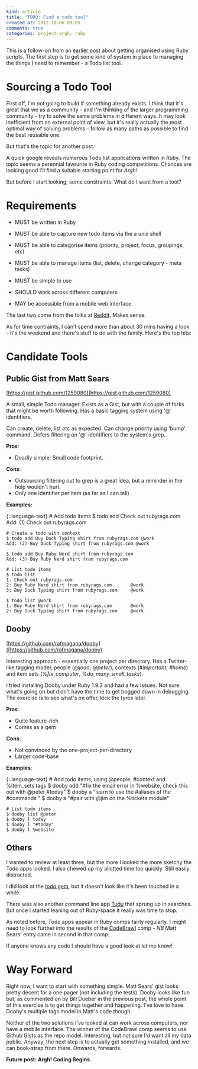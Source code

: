 ```yaml
---
kind: article
title: "TODO: Find a todo tool"
created_at: 2012-10-06 09:05
comments: true
categories: project-argh, ruby
---
```


This is a follow-on from an [earlier post](/blog/2012/10/04/ordering-my-brain-with-ruby/) about getting
organised using Ruby scripts. The first step is to get some kind of system in place to managing
the things I need to remember - a Todo list tool.

<!--READMORE-->

Sourcing a Todo Tool
====================

First off, I'm not going to build if something already exists. I think that it's great that we as a
community - and I'm thinking of the larger programming community - try to solve the same problems in
different ways. It may look inefficient from an external point of view, but it's really actually the
most optimal way of solving problems - follow as many paths as possible to find the best reusable one.

But that's the topic for another post.

A quick google reveals numerous Todo list applications written in Ruby. The topic seems a perennial
favourite in Ruby coding competitions. Chances are looking good I'll find a suitable starting point for
_Argh!_

But before I start looking, some constraints. What do I want from a tool?

Requirements
============

* MUST be written in Ruby
* MUST be able to capture new todo items via the a unix shell
* MUST be able to categorise items (priority, project, focus, groupings, _etc_)
* MUST be able to manage items (list, delete, change category - meta tasks)
* MUST be simple to use

* SHOULD work across different computers

* MAY be accessible from a mobile web interface.

The last two come from the folks at [Reddit](http://reddit.com). Makes sense.

As for time contraints, I can't spend more than about 30 mins having a look - it's the weekend and there's stuff to do with the family. Here's the top hits:

Candidate Tools
===============

Public Gist from Matt Sears
---------------------------

[https://gist.github.com/1259080](https://gist.github.com/1259080)

A small, simple Todo manager. Exists as a Gist, but with a couple of forks that might be worth following. Has a basic tagging system using '@' identifiers.

Can create, delete, list _etc_ as expected. Can change priority using 'bump' command. Defers filtering on '@' identifiers to the system's grep.

**Pros**:

  * Deadly simple; Small code footprint.

**Cons**:

  * Outsourcing filtering out to grep is a great idea, but a reminder in the help wouldn't hurt.
  * Only one identifier per item (as far as I can tell)

**Examples:**

{:.language-text}
    # Add todo items
    $ todo add Check out rubyrags.com
    Add: (1) Check out rubyrags.com

    # Create a todo with context
    $ todo add Buy Duck Typing shirt from rubyrags.com @work
    Add: (2) Buy Duck Typing shirt from rubyrags.com @work

    $ todo add Buy Ruby Nerd shirt from rubyrags.com
    Add: (3) Buy Ruby Nerd shirt from rubyrags.com

    # List todo items
    $ todo list
    1. Check out rubyrags.com
    2: Buy Ruby Nerd shirt from rubyrags.com       @work
    3: Buy Duck Typing shirt from rubyrags.com     @work

    $ todo list @work
    1: Buy Ruby Nerd shirt from rubyrags.com       @work
    2: Buy Duck Typing shirt from rubyrags.com     @work

Dooby
------

[https://github.com/rafmagana/dooby]([https://github.com/rafmagana/dooby)

Interesting approach - essentially one project per directory. Has a Twitter-like tagging model; people (_@joan_, _@peter_), contexts (_#important_, _#home_) and item sets (_%fix_computer_, _%do_many_small_tasks_).

I tried installing Dooby under Ruby 1.9.3 and had a few issues. Not sure what's going on but didn't
have the time to get bogged down in debugging. The exercise is to see what's on offer, kick the tyres later.

**Pros**:

  * Quite feature-rich
  * Comes as a gem

**Cons**:

  * Not convinced by the one-project-per-directory
  * Larger code-base

**Examples**:

{:.language-text}
    # Add todo items, using @people, #context and %item_sets tags
    $ dooby add "#fix the email error in %website, check   this out with @peter #today"
    $ dooby a "learn to use the #aliases of the #commands  "
    $ dooby a "#pair with @jim on the %tickets module"

    # List todo items
    $ dooby list @peter
    $ dooby l today
    $ dooby l "#today"
    $ dooby l %website


Others
------

I wanted to review at least three, but the more I looked the more sketchy the Todo apps looked.
I also chewed up my allotted time too quickly. Still easily distracted.

I did look at the [_todo_ gem](http://rubygems.org/gems/todo), but it doesn't look like it's
been touched in a while.

There was also another command line app [Tudu](http://cli-apps.org/content/show.php/TuDu?content=129325) that
sprung up in searches. But once I started leaning out of Ruby-space it really was time to stop.

As noted before, Todo apps appear in Ruby comps fairly regularly. I might need to look further into the
results of the [CodeBrawl](http://codebrawl.com/contests/command-line-todo-lists) comp - _NB_ Matt Sears' entry came in second in that comp.

If anyone knows any code I should have a good look at let me know!

Way Forward
===========

Right now, I want to start with something simple. Matt Sears' gist looks pretty decent for a one pager (not including the tests). Dooby looks like fun but, as commented on by Bill Dueber in the previous post, the whole point of this exercise is to get things together and happening. I've love to have Dooby's multiple tags model in Matt's code though.

Neither of the two solutions I've looked at can work across computers, nor have a mobile interface. The winner of the CodeBrawl comp seems to use Github Gists as the repo model. Interesting, but not sure I'd want all my data public. Anyway, the next step is to actually get something installed, and we can book-strap from there. Onwards, forwards.


**Future post: Argh! Coding Begins**
